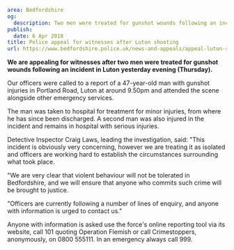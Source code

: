 ```yaml
area: Bedfordshire
og:
  description: Two men were treated for gunshot wounds following an incident in Luton yesterday evening (Thursday).
publish:
  date: 6 Apr 2018
title: Police appeal for witnesses after Luton shooting
url: https://www.bedfordshire.police.uk/news-and-appeals/appeal-luton-shootings-april18
```

**We are appealing for witnesses after two men were treated for gunshot wounds following an incident in Luton yesterday evening (Thursday).**

Our officers were called to a report of a 47-year-old man with gunshot injuries in Portland Road, Luton at around 9.50pm and attended the scene alongside other emergency services.

The man was taken to hospital for treatment for minor injuries, from where he has since been discharged. A second man was also injured in the incident and remains in hospital with serious injuries.

Detective Inspector Craig Laws, leading the investigation, said: "This incident is obviously very concerning, however we are treating it as isolated and officers are working hard to establish the circumstances surrounding what took place.

"We are very clear that violent behaviour will not be tolerated in Bedfordshire, and we will ensure that anyone who commits such crime will be brought to justice.

"Officers are currently following a number of lines of enquiry, and anyone with information is urged to contact us."

Anyone with information is asked use the force's online reporting tool via its website, call 101 quoting Operation Flemish or call Crimestoppers, anonymously, on 0800 555111. In an emergency always call 999.
